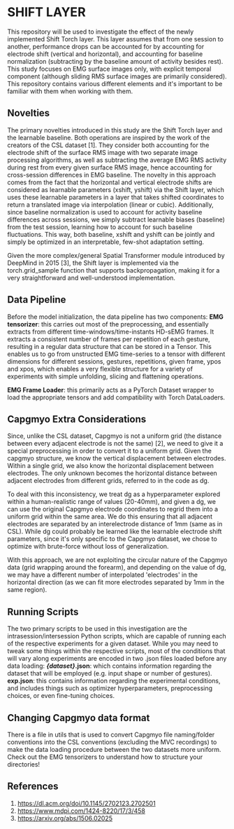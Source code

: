 # SHIFT LAYER
This repository will be used to investigate the effect of the newly implemented Shift Torch layer. This layer assumes that from one session to another, performance drops can be accounted for by accounting for electrode shift (vertical and horizontal), and accounting for baseline normalization (subtracting by the baseline amount of activity besides rest). This study focuses on EMG surface images only, with explicit temporal component (although sliding RMS surface images are primarily considered). This repository contains various different elements and it's important to be familiar with them when working with them.

## Novelties
The primary novelties introduced in this study are the Shift Torch layer and the learnable baseline. Both operations are inspired by the work of the creators of the CSL dataset [1]. They consider both accounting for the electrode shift of the surface RMS image with two separate image processing algorithms, as well as subtracting the average EMG RMS activity during rest from every given surface RMS image, hence accounting for cross-session differences in EMG baseline. The novelty in this approach comes from the fact that the horizontal and vertical electrode shifts are considered as learnable parameters (xshift, yshift) via the Shift layer, which uses these learnable parameters in a layer that takes shifted coordinates to return a translated image via interpolation (linear or cubic). Additionally, since baseline normalization is used to account for activity baseline differences across sessions, we simply subtract learnable biases (baseline) from the test session, learning how to account for such baseline fluctuations. This way, both baseline, xshift and yshift can be jointly and simply be optimized in an interpretable, few-shot adaptation setting.

Given the more complex/general Spatial Transformer module introduced by DeepMind in 2015 [3], the Shift layer is implemented via the torch.grid_sample function that supports backpropagation, making it for a very straightforward and well-understood implementation.

## Data Pipeline
Before the model initialization, the data pipeline has two components:
__EMG tensorizer__: this carries out most of the preprocessing, and essentially extracts from different time-windows/time-instants HD-sEMG frames. It extracts a consistent number of frames per repetition of each gesture, resulting in a regular data structure that can be stored in a Tensor. This enables us to go from unstructed EMG time-series to a tensor with different dimensions for different sessions, gestures, repetitions, given frame, ypos and xpos, which enables a very flexible structure for a variety of experiments with simple unfolding, slicing and flattening operations.  

__EMG Frame Loader__: this primarily acts as a PyTorch Dataset wrapper to load the appropriate tensors and add compatibility with Torch DataLoaders.


## Capgmyo Extra Considerations
Since, unlike the CSL dataset, Capgmyo is not a uniform grid (the distance between every adjacent electrode is not the same) [2], we need to give it a special preprocessing in order to convert it to a uniform grid. Given the capgmyo structure, we know the vertical displacement between electrodes. Within a single grid, we also know the horizontal displacement between electrodes. The only unknown becomes the horizontal distance between adjacent electrodes from different grids, referred to in the code as dg.

To deal with this inconsistency, we treat dg as a hyperparameter explored within a human-realistic range of values (20-40mm), and given a dg, we can use the original Capgmyo electrode coordinates to regrid them into a uniform grid within the same area. We do this ensuring that all adjacent electrodes are separated by an interelectrode distance of 1mm (same as in CSL). While dg could probably be learned like the learnable electrode shift parameters, since it's only specific to the Capgmyo dataset, we chose to optimize with brute-force without loss of generalization.

With this approach, we are not exploiting the circular nature of the Capgmyo data (grid wrapping around the forearm), and depending on the value of dg, we may have a different number of interpolated 'electrodes' in the horizontal direction (as we can fit more electrodes separated by 1mm in the same region).

## Running Scripts
The two primary scripts to be used in this investigation are the intrasession/intersession Python scripts, which are capable of running each of the respective experiments for a given dataset. While you may need to tweak some things within the respective scripts, most of the conditions that will vary along experiments are encoded in two .json files loaded before any data loading:
___{dataset}_.json__: which contains information regarding the dataset that will be employed (e.g. input shape or number of gestures).
__exp.json__: this contains information regarding the experimental conditions, and includes things such as optimizer hyperparameters, preprocessing choices, or even fine-tuning choices.

## Changing Capgmyo data format
There is a file in utils that is used to convert Capgmyo file naming/folder conventions into the CSL conventions (excluding the MVC recordings) to make the data loading procedure between the two datasets more uniform. Check out the EMG tensorizers to understand how to structure your directories!

## References
1. https://dl.acm.org/doi/10.1145/2702123.2702501
2. https://www.mdpi.com/1424-8220/17/3/458
3. https://arxiv.org/abs/1506.02025


